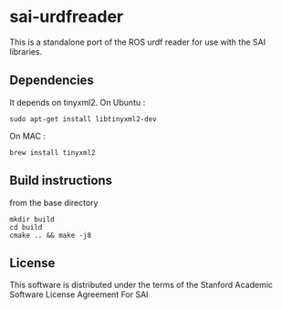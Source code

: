 # sai-urdfreader

This is a standalone port of the ROS urdf reader for use with the SAI libraries.

## Dependencies

It depends on tinyxml2. 
On Ubuntu :

```
sudo apt-get install libtinyxml2-dev
```

On MAC :

```
brew install tinyxml2
```

## Build instructions 

from the base directory

```
mkdir build
cd build
cmake .. && make -j8
```

## License

This software is distributed under the terms of the Stanford Academic Software License Agreement For SAI

